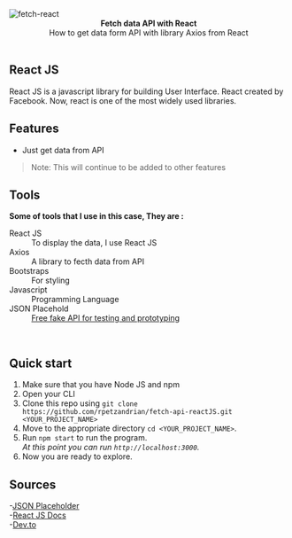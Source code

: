<img src="https://i.ibb.co/Jqd66rV/fetch-react.png" alt="fetch-react" align="center" />

<br />

<div align="center"><strong>Fetch data API with React</strong></div>
<div align="center">How to get data form API with library Axios from React</div>

<br />

## React JS
<div>React JS is a javascript library for building User Interface. React created by Facebook. Now, react 
is one of the most widely used libraries.</div>

## Features
- Just get data from API 

> Note: This will continue to be added to other features

## Tools
<div><strong>Some of tools that I use in this case, They are : </strong></div>

<dl>
  <dt>React JS</dt>
  <dd>To display the data, I use React JS</dd>

  <dt>Axios</dt>
  <dd>A library to fecth data from API</dd>

  <dt>Bootstraps</dt>
  <dd>For styling</dd>

  <dt>Javascript</dt>
  <dd>Programming Language</dd>

  <dt>JSON Placehold</dt>
  <dd><a href='https://jsonplaceholder.typicode.com/'>Free fake API for testing and prototyping</a></dd>
 </dl>
 
 <br />
 
## Quick start

1.  Make sure that you have Node JS and npm
2.  Open your CLI
3.  Clone this repo using `git clone https://github.com/rpetzandrian/fetch-api-reactJS.git <YOUR_PROJECT_NAME>`
4.  Move to the appropriate directory `cd <YOUR_PROJECT_NAME>`.<br />
5.  Run `npm start` to run the program.<br />
    _At this point you can run `http://localhost:3000`._
6.  Now you are ready to explore.

## Sources

-<a href='https://jsonplaceholder.typicode.com'>JSON Placeholder</a><br />
-<a href='https://reactjs.org/'>React JS Docs</a><br />
-<a href='https://dev.to/sachinsmahajan/use-axios-with-react-3hka'>Dev.to</a>


